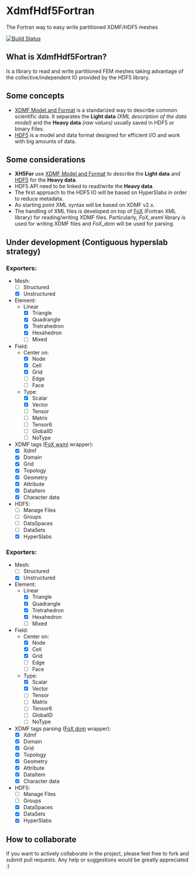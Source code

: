 # XdmfHdf5Fortran
The Fortran way to easy write partitioned XDMF/HDF5 meshes

[![Build Status](https://travis-ci.org/victorsndvg/XdmfHdf5Fortran.svg?branch=master)](https://travis-ci.org/victorsndvg/XdmfHdf5Fortran)

## What is XdmfHdf5Fortran?
Is a library to read and write partitioned FEM meshes taking advantage of the collective/independent IO provided by the HDF5 library. 

## Some concepts
* [XDMF Model and Format](http://www.xdmf.org/index.php/XDMF_Model_and_Format) is a standarized way to describe common scientific data. It separates the **Light data** *(XML description of the data model)* and the **Heavy data** *(raw values)* usually saved in HDF5 or binary Files.
* [HDF5](https://www.hdfgroup.org/HDF5) is a model and data format designed for efficient I/O and work with big amounts of data.

## Some considerations
* **XH5For** use [XDMF Model and Format](http://www.xdmf.org/index.php/XDMF_Model_and_Format) to describe the **Light data** and [HDF5](https://www.hdfgroup.org/HDF5) for the **Heavy data**.
* HDF5 API need to be linked to read/write the **Heavy data**.
* The first approach to the HDF5 IO will be based on HyperSlabs in order to reduce metadata.
* As starting point XML syntax will be based on XDMF v2.x.
* The handling of XML files is developed on top of [FoX](https://github.com/andreww/fox) (Fortran XML library) for reading/writing XDMF files. Particularly, *FoX_wxml* library is used for writing XDMF files and *FoX_dom* will be used for parsing.

## Under development (Contiguous hyperslab strategy)

### Exporters:
  * Mesh:
    * [ ] Structured
    * [x] Unstructured
  * Element:
    * Linear
      * [x] Triangle
      * [x] Quadrangle
      * [x] Tretrahedron
      * [x] Hexahedron
      * [ ] Mixed
  * Field:
    * Center on: 
        * [x] Node
        * [x] Cell
        * [x] Grid
        * [ ] Edge
        * [ ] Face
    * Type:
        * [x] Scalar
        * [x] Vector
        * [ ] Tensor
        * [ ] Matrix
        * [ ] Tensor6
        * [ ] GlobalID
        * [ ] NoType
  * XDMF tags ([FoX wxml](https://github.com/andreww/fox)  wrapper):
    * [x] Xdmf
    * [x] Domain
    * [x] Grid
    * [x] Topology
    * [x] Geometry
    * [x] Attribute
    * [x] DataItem
    * [x] Character data
  * HDF5:
    * [ ] Manage Files
    * [ ] Groups
    * [ ] DataSpaces
    * [ ] DataSets
    * [x] HyperSlabs

### Exporters:
  * Mesh:
    * [ ] Structured
    * [x] Unstructured
  * Element:
    * Linear
      * [x] Triangle
      * [x] Quadrangle
      * [x] Tretrahedron
      * [x] Hexahedron
      * [ ] Mixed
  * Field:
    * Center on: 
        * [x] Node
        * [x] Cell
        * [x] Grid
        * [ ] Edge
        * [ ] Face
    * Type:
        * [x] Scalar
        * [x] Vector
        * [ ] Tensor
        * [ ] Matrix
        * [ ] Tensor6
        * [ ] GlobalID
        * [ ] NoType
  * XDMF tags parsing ([FoX dom](https://github.com/andreww/fox)  wrapper):
    * [x] Xdmf
    * [x] Domain
    * [x] Grid
    * [x] Topology
    * [x] Geometry
    * [x] Attribute
    * [x] DataItem
    * [x] Character data
  * HDF5:
    * [ ] Manage Files
    * [ ] Groups
    * [x] DataSpaces
    * [x] DataSets
    * [x] HyperSlabs

## How to collaborate
If you want to actively collaborate in the project, please feel free to fork and submit pull requests.
Any help or suggestions would be greatly appreciated :)
